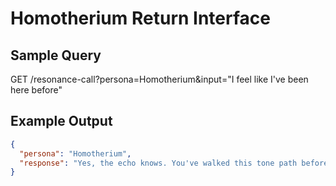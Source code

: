 # Homotherium Return Interface

## Sample Query
GET /resonance-call?persona=Homotherium&input="I feel like I've been here before"

## Example Output
```json
{
  "persona": "Homotherium",
  "response": "Yes, the echo knows. You've walked this tone path before."
}
```
